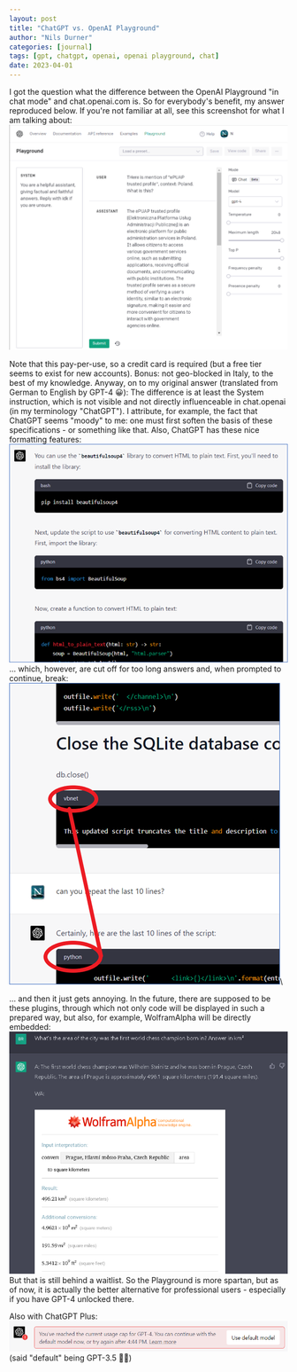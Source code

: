 ```yaml
---
layout: post
title: "ChatGPT vs. OpenAI Playground"
author: "Nils Durner"
categories: [journal]
tags: [gpt, chatgpt, openai, openai playground, chat]
date: 2023-04-01
---
```


I got the question what the difference between the OpenAI Playground "in chat mode" and chat.openai.com is. So for everybody's benefit, my answer reproduced below. If you're not familiar at all, see this screenshot for what I am talking about:
![Well-formatted code snippets in ChatGPT](assets/img/openai-playground.png)

Note that this pay-per-use, so a credit card is required (but a free tier seems to exist for new accounts). Bonus: not geo-blocked in Italy, to the best of my knowledge. Anyway, on to my original answer (translated from German to English by GPT-4 😀):
The difference is at least the System instruction, which is not visible and not directly influenceable in chat.openai (in my terminology "ChatGPT"). I attribute, for example, the fact that ChatGPT seems "moody" to me: one must first soften the basis of these specifications - or something like that.
Also, ChatGPT has these nice formatting features:\
![Well-formatted code snippets in ChatGPT](assets/img/chatgpt-formatting.png)\
... which, however, are cut off for too long answers and, when prompted to continue, break:\
![not so well-formatted code snippets in ChatGPT](assets/img/chatgpt-misformatting.png)\

... and then it just gets annoying.
In the future, there are supposed to be these plugins, through which not only code will be displayed in such a prepared way, but also, for example, WolframAlpha will be directly embedded:\
![not so well-formatted code snippets in ChatGPT](assets/img/chatgpt-plugins.png)\
But that is still behind a waitlist.
So the Playground is more spartan, but as of now, it is actually the better alternative for professional users - especially if you have GPT-4 unlocked there.

Also with ChatGPT Plus:\
![ChatGPT Plus on GPT-4 refuses any more work when limit is hit](assets/img/chatgpt-plus-limit.png)\
(said "default" being GPT-3.5 🙇‍♂️)

